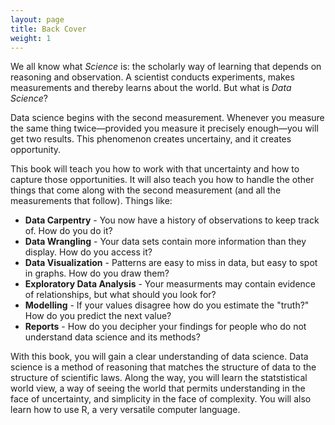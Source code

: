 ```yaml
---
layout: page
title: Back Cover
weight: 1
---
```


We all know what _Science_ is: the scholarly way of learning that depends on reasoning and observation. A scientist conducts experiments, makes measurements and thereby learns about the world. But what is _Data Science_?

Data science begins with the second measurement. Whenever you measure the same thing twice—provided you measure it precisely enough—you will get two results. This phenomenon creates uncertainy, and it creates opportunity.

This book will teach you how to work with that uncertainty and how to capture those opportunities. It will also teach you how to handle the other things that come along with the second measurement (and all the measurements that follow). Things like:

* **Data Carpentry** - You now have a history of observations to keep track of. How do you do it?
* **Data Wrangling** - Your data sets contain more information than they display. How do you access it?
* **Data Visualization** - Patterns are easy to miss in data, but easy to spot in graphs. How do you draw them?
* **Exploratory Data Analysis** - Your measurments may contain evidence of relationships, but what should you look for?
* **Modelling** - If your values disagree how do you estimate the "truth?" How do you predict the next value? 
* **Reports** - How do you decipher your findings for people who do not understand data science and its methods?

With this book, you will gain a clear understanding of data science. Data science is a method of reasoning that matches the structure of data to the structure of scientific laws. Along the way, you will learn the statstistical world view, a way of seeing the world that permits understanding in the face of uncertainty, and simplicity in the face of complexity. You will also learn how to use R, a very versatile computer language.


